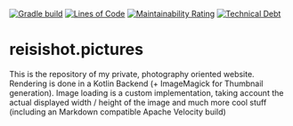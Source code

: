 [![Gradle build](https://github.com/reisi007/reisishot.pictures/actions/workflows/gradle.yml/badge.svg)](https://github.com/reisi007/reisishot.pictures/actions/workflows/gradle.yml)
[![Lines of Code](https://sonarcloud.io/api/project_badges/measure?project=reisi007_reisishot.pictures&metric=ncloc)](https://sonarcloud.io/summary/new_code?id=reisi007_reisishot.pictures)
[![Maintainability Rating](https://sonarcloud.io/api/project_badges/measure?project=reisi007_reisishot.pictures&metric=sqale_rating)](https://sonarcloud.io/summary/new_code?id=reisi007_reisishot.pictures)
[![Technical Debt](https://sonarcloud.io/api/project_badges/measure?project=reisi007_reisishot.pictures&metric=sqale_index)](https://sonarcloud.io/summary/new_code?id=reisi007_reisishot.pictures)

# reisishot.pictures

This is the repository of my private, photography oriented website. Rendering is done in a Kotlin Backend (+ ImageMagick
for Thumbnail generation). Image loading is a custom implementation, taking account the actual displayed width / height
of the image and much more cool stuff (including an Markdown compatible Apache Velocity build)
